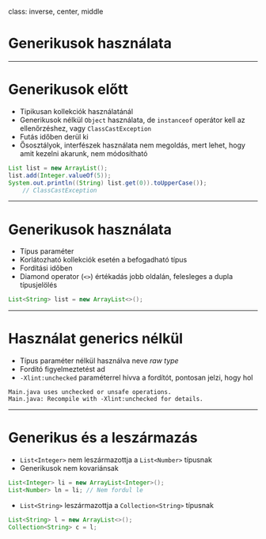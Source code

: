 class: inverse, center, middle



# Generikusok használata

---

# Generikusok előtt

* Tipikusan kollekciók használatánál
* Generikusok nélkül `Object` használata, de `instanceof` operátor kell az ellenőrzéshez, vagy `ClassCastException`
* Futás időben derül ki
* Ősosztályok, interfészek használata nem megoldás, mert lehet, hogy amit kezelni akarunk, nem módosítható

```java
List list = new ArrayList();
list.add(Integer.valueOf(5));
System.out.println((String) list.get(0)).toUpperCase()); 
	// ClassCastException
```
---

# Generikusok használata

* Típus paraméter
* Korlátozható kollekciók esetén a befogadható típus
* Fordítási időben
* Diamond operator (`<>`) értékadás jobb oldalán, felesleges a dupla típusjelölés

```java
List<String> list = new ArrayList<>();
```

---

# Használat generics nélkül

* Típus paraméter nélkül használva neve _raw type_
* Fordító figyelmeztetést ad
* `-Xlint:unchecked` paraméterrel hívva a fordítót, pontosan jelzi, hogy hol

```
Main.java uses unchecked or unsafe operations.
Main.java: Recompile with -Xlint:unchecked for details.
```

---

# Generikus és a leszármazás

* `List<Integer>` nem leszármazottja a `List<Number>` típusnak
* Generikusok nem kovariánsak

```java
List<Integer> li = new ArrayList<Integer>();
List<Number> ln = li; // Nem fordul le
```

* `List<String>` leszármazottja a `Collection<String>` típusnak

```java
List<String> l = new ArrayList<>();
Collection<String> c = l;
```